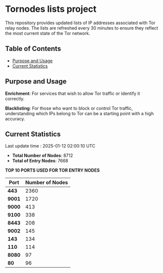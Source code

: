 # Tornodes lists project

This repository provides updated lists of IP addresses associated with Tor relay nodes. The lists are refreshed every 30 minutes to ensure they reflect the most current state of the Tor network.

## Table of Contents

- [Purpose and Usage](#purpose-and-usage)
- [Current Statistics](#current-statistics)


## Purpose and Usage

**Enrichment**: For services that wish to allow Tor traffic or identify it correctly.

**Blacklisting**: For those who want to block or control Tor traffic, understanding which IPs belong to Tor can be a starting point with a high accuracy.

## Current Statistics

Last update time : 2025-01-12 02:00:10 UTC

- **Total Number of Nodes**: 8712
- **Total of Entry Nodes**: 7668

**TOP 10 PORTS USED FOR TOR ENTRY NODES**

| **Port** | **Number of Nodes** |
|------|-----------------|
| **443**   | 2360  |
| **9001**   | 1720  |
| **9000**   | 413  |
| **9100**   | 338  |
| **8443**   | 208  |
| **9002**   | 145  |
| **143**   | 134  |
| **110**   | 114  |
| **8080**   | 97  |
| **80**   | 96  |


